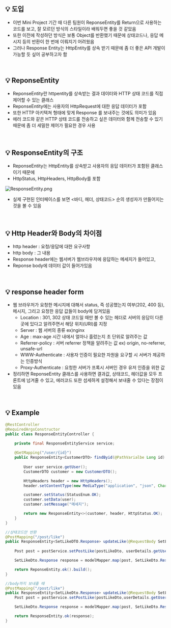 <aside>
<h2>💡 도입 </h2>

</aside>

- 이번 Mini Project 기간 때 다른 팀원이 ReponseEntity를 Return으로 사용하는 코드를 보고, 잘 모르던 방식의 스타일이라 배워두면 좋을 것 같았음
- 또한 이전에 작성하던 방식은 보통 Object를 반환했기 때문에 상태코드나, 응답 메시지 등의 반환이 한 번에 이뤄지기 어려웠음
- 그러나 Response Entity는 HttpEntity를 상속 받기 때문에 좀 더 좋은 API 개발이 가능할 듯 싶어 공부하고자 함
<br>
<aside>
<h2>💡 ReponseEntity</h2>

</aside>

- ReponseEntity란 httpentity를 상속받는 결과 데이터와 HTTP 상태 코드를 직접 제어할 수 있는 클래스
- ReponseEntity에는 사용자의 HttpRequest에 대한 응답 데이터가 포함
- 또한 HTTP 아키텍쳐 형태에 맞게 Response 를 보내주는 것에도 의미가 있음
- 에러 코드와 같은 HTTP 상태 코드를 전송하고 싶은 데이터와 함께 전송할 수 있기 때문에 좀 더 세밀한 제어가 필요한 경우 사용
<br>
<aside>
<h2>💡 ResponseEntity의 구조</h2>

</aside>

- ReponseEntity는 HttpEntity를 상속받고 사용자의 응답 데이터가 포함된 클래스이기 때문에
- HttpStatus, HttpHeaders, HttpBody를 포함

![ResponseEntity.png](https://s3-us-west-2.amazonaws.com/secure.notion-static.com/0a765a13-637a-4266-b240-25571be6292d/ResponseEntity.png)

- 실제 구현된 인터페이스를 보면 <바디, 헤더, 상태코드> 순의 생성자가 만들어지는 것을 볼 수 있음

<br>
<aside>
<h2>💡 Http Header와 Body의 차이점</h2>

</aside>

- http header :  요청/응답에 대한 요구사항
- http body : 그 내용
- Response header에는 웹서버가 웹브라우저에 응답하는 메세지가 들어있고,
- Reponse body에 데이터 값이 들어가있음
<br>
<aside>
<h2>💡 response header form</h2>

</aside>

- 웹 브라우저가 요청한 메시지에 대해서 status, 즉 성공했는지 여부(202, 400 등), 메시지, 그리고 요청한 응답 값들이 body에 담겨있음
    - Location : 301, 302 상태 코드일 때만 볼 수 있는 헤더로 서버의 응답이 다른 곳에 있다고 알려주면서 해당 위치(URI)를 지정
    - Server : 웹 서버의 종류 ex)nginx
    - Age : max-age 시간 내에서 얼마나 흘렀는지 초 단위로 알려주는 값
    - Referrer-policy : 서버 referrer 정책을 알려주는 값 ex) origin, no-referrer, unsafe-url
    - WWW-Authenticate : 사용자 인증이 필요한 자원을 요구할 시 서버가 제공하는 인증방식
    - Proxy-Authenticate :  요청한 서버가 프록시 서버인 경우 유저 인증을 위한 값
- 정리하면 ReponseEntity 클래스를 사용하면 결과값, 상태코드, 헤더값을 모두 프론트에 넘겨줄 수 있고, 에러코드 또한 섬세하게 설정해서 보내줄 수 있다는 장점이 있음

<br>
<aside>
<h2>💡 Example</h2>

</aside>

```java
@RestController
@RequiredArgsConstructor
public class ResponseEntityController {
	
	private final ResponseEntityService service;

	@GetMapping("/user/{id}")
	public ResponseEntity<CustomerDTO> findByid(@PathVarialbe Long id) {
		
		User user service.getUser();
		CustomerDTO customer = new CustomerDTO();

		HttpHeaders header = new HttpHeaders();
		header.setContentType(new MediaType("application", "json", Charset.forName("UTF-8")));

		customer.setStatus(StatusEnum.OK);
		customer.setData(user);
		customer.setMessage("메세지");

		return new ResponseEntity<>(customer, header, HttpStatus.OK);
	}
}
```

```java
//상태코드만 반환
@PostMapping("/post/like")
public ResponseEntity<SetLikeDTO.Response> updateLike(@RequestBody SetLikeDto,Request postLikeDto, @AuthenticationPrincipal UserDetailsImpl userDetails){
	
	Post post = postService.setPostLike(postLikeDto, userDetails.getUser());

	SetLikeDto.Response response = modelMapper.map(post, SetLikeDto.Response.class);

	return ReponseEntity.ok().build();
}

//body까지 보내줄 때
@PostMapping("/post/like")
public ResponseEntity<SetLikeDto.Response> updateLike(@RequestBody SetLikeDto.Request postLikeDto, @AuthenticationPrincipal UserDetailsImpl userDetails){
    Post post = postService.setPostLike(postLikeDto,userDetails.getUser());

    SetLikeDto.Response response = modelMapper.map(post, SetLikeDto.Response.class);

    return ResponseEntity.ok(response);
}
```
